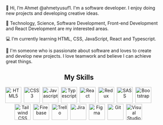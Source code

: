 <ul>👋 Hi, I’m Ahmet @ahmetyusuf1. I'm a software developer. I enjoy doing new projects and developing creative ideas.</ul>
<ul>👀 Technology, Science, Software Development, Front-end Development and React Development are my interested areas.</ul>
<ul>💻 I’m currently learning HTML, CSS, JavaScript, React and Typescript.</ul>
<ul>💞️ I'm someone who is passionate about software and loves to create and develop new projects. I love teamwork and believe I can achieve great things.</ul>

<h2 align="center">My Skills</h2>

<div align="center">
  <img src="https://cdn.jsdelivr.net/gh/devicons/devicon/icons/html5/html5-original.svg" alt="HTML5" width="50" height="50"/>&nbsp;
  <img src="https://cdn.jsdelivr.net/gh/devicons/devicon/icons/css3/css3-original.svg" alt="CSS3" width="50" height="50"/>&nbsp;
  <img src="https://cdn.jsdelivr.net/gh/devicons/devicon/icons/javascript/javascript-original.svg" alt="Javascript" width="50" height="50"/>&nbsp;
  <img src="https://cdn.jsdelivr.net/gh/devicons/devicon/icons/typescript/typescript-original.svg" alt="Typescript" width="50" height="50"/>&nbsp;
  <img src="https://cdn.jsdelivr.net/gh/devicons/devicon/icons/react/react-original-wordmark.svg" alt="React" width="50" height="50"/>&nbsp;
  <img src="https://cdn.jsdelivr.net/gh/devicons/devicon/icons/redux/redux-original.svg" alt="Redux" width="50" height="50"/>&nbsp;
  <img src="https://cdn.jsdelivr.net/gh/devicons/devicon/icons/sass/sass-original.svg" alt="SASS" width="50" height="50"/>&nbsp;
  <img src="https://cdn.jsdelivr.net/gh/devicons/devicon/icons/bootstrap/bootstrap-original-wordmark.svg" alt="Bootstrap" width="50" height="50"/>&nbsp;
  <img src="https://cdn.jsdelivr.net/gh/devicons/devicon/icons/tailwindcss/tailwindcss-plain.svg" alt="Tailwind CSS" width="50" height="50"/>&nbsp;
  <img src="https://cdn.jsdelivr.net/gh/devicons/devicon/icons/firebase/firebase-plain-wordmark.svg" alt="Firebase" width="50" height="50"/>&nbsp;
  <img src="https://cdn.jsdelivr.net/gh/devicons/devicon/icons/trello/trello-plain.svg" alt="Trello" width="50" height="50"/>&nbsp;
  <img src="https://cdn.jsdelivr.net/gh/devicons/devicon/icons/jira/jira-original.svg" alt="Jira" width="50" height="50"/>&nbsp;
  <img src="https://cdn.jsdelivr.net/gh/devicons/devicon/icons/figma/figma-original.svg" alt="Figma" width="50" height="50"/>&nbsp;
  <img src="https://cdn.jsdelivr.net/gh/devicons/devicon/icons/git/git-original-wordmark.svg" alt="Git" width="50" height="50"/>&nbsp;
  <img src="https://cdn.jsdelivr.net/gh/devicons/devicon/icons/vscode/vscode-original.svg" alt="Visual Studio Code" width="50" height="50"/>&nbsp;
</div>
